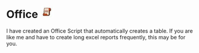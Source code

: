 # Office ![Alt Text](Images/OSLogo.jpg)


I have created an Office Script that automatically creates a table. If you are like me and have to create long excel reports frequently, this may be for you. 
